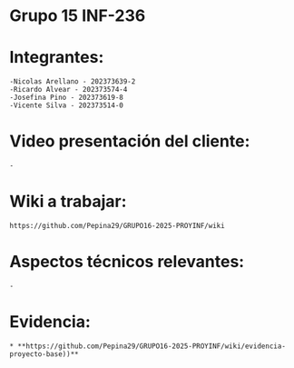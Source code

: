 # Grupo 15 INF-236
# Integrantes:
    -Nicolas Arellano - 202373639-2
    -Ricardo Alvear - 202373574-4
    -Josefina Pino - 202373619-8
    -Vicente Silva - 202373514-0

# Video presentación del cliente:
    -

# Wiki a trabajar:
    https://github.com/Pepina29/GRUPO16-2025-PROYINF/wiki

# Aspectos técnicos relevantes:
    -

# Evidencia:
    * **https://github.com/Pepina29/GRUPO16-2025-PROYINF/wiki/evidencia-proyecto-base))**
